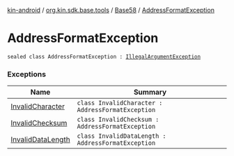 [kin-android](../../../index.md) / [org.kin.sdk.base.tools](../../index.md) / [Base58](../index.md) / [AddressFormatException](./index.md)

# AddressFormatException

`sealed class AddressFormatException : `[`IllegalArgumentException`](https://kotlinlang.org/api/latest/jvm/stdlib/kotlin/-illegal-argument-exception/index.html)

### Exceptions

| Name | Summary |
|---|---|
| [InvalidCharacter](-invalid-character/index.md) | `class InvalidCharacter : AddressFormatException` |
| [InvalidChecksum](-invalid-checksum/index.md) | `class InvalidChecksum : AddressFormatException` |
| [InvalidDataLength](-invalid-data-length/index.md) | `class InvalidDataLength : AddressFormatException` |

